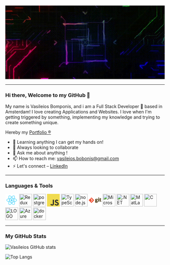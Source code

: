 ![ colorful Tech ](chain.gif) [](chain.gif)

---

### Hi there, Welcome to my GitHub 👋

My name is Vasileios Bomponis, and i am a Full Stack Developer 🚀 based in Amsterdam! I love creating Applications and Websites. I love when I'm getting triggered by something, implementing my knowledge and trying to create something unique.

Hereby my [Portfolio ®](https://vasileiosbomponis.netlify.app/)

- 🌱 Learning anything I can get my hands on!
- 👯 Always looking to collaborate
- 💬 Ask me about anything !
- 📫 How to reach me: vasileios.bobonis@gmail.com
- ⚡ Let's connect – [LinkedIn](https://www.linkedin.com/in/vasileios-bomponis-a20673121/)

---

### Languages & Tools

<p style='align:left'>
<img height='40' width='40' title='react.js' src='https://raw.githubusercontent.com/github/explore/80688e429a7d4ef2fca1e82350fe8e3517d3494d/topics/react/react.png'>
<img height='40' width='40' title='Redux' src='https://seeklogo.com/images/R/redux-logo-9CA6836C12-seeklogo.com.png'>
<img height='40' width='40' title='postgreSQL' src='https://user-images.githubusercontent.com/31222514/155521312-96e008ba-1d5e-409f-aaec-ca229ca275c6.jpeg'>
<img height='40' width='40' title='JavaScript'src='https://raw.githubusercontent.com/github/explore/80688e429a7d4ef2fca1e82350fe8e3517d3494d/topics/javascript/javascript.png'>
<img height='40' width='40' title='TypeScript' src='https://user-images.githubusercontent.com/31222514/149813300-65804694-d3ea-4e31-955d-dbc47229a82d.png'>
<img height='40' width='40' title='node.js' src='https://user-images.githubusercontent.com/31222514/149943049-95f0909a-9c2b-4fae-bd04-647d531dd10d.png'>
<img height='40' width='40' title='git' src='https://raw.githubusercontent.com/github/explore/80688e429a7d4ef2fca1e82350fe8e3517d3494d/topics/git/git.png'>
<img height='40' width='40' title= 'Microsoft SQL' src='https://toppng.com/uploads/preview/sql-server-logo-11536003918cqijfkbvn4.png'>
<img height='40' width='40' title= '.NET' src='https://upload.wikimedia.org/wikipedia/commons/thumb/e/ee/.NET_Core_Logo.svg/2048px-.NET_Core_Logo.svg.png'>
<img height='40' width='40' title= 'MatLab'src='https://upload.wikimedia.org/wikipedia/commons/thumb/2/21/Matlab_Logo.png/667px-Matlab_Logo.png'>
<img height='40' width='40' title= 'C'src='https://upload.wikimedia.org/wikipedia/commons/thumb/1/18/C_Programming_Language.svg/1200px-C_Programming_Language.svg.png'>
<img height='40' width='40' title= 'LOGO PLC'src='https://encrypted-tbn0.gstatic.com/images?q=tbn:ANd9GcTodqwRmrQ-fcXobczc7JKXV0IJAy2ihiVRAFtT8I9ggiKvSrxd_69TBibBLZuXYAqcryU&usqp=CAU'>
<img height='40' width='40' title='Azure Devops' src='https://pbs.twimg.com/profile_images/1145617831905681408/XNKktHjN_400x400.png'>
<img height='40' width='40' title='docker' src='https://encrypted-tbn0.gstatic.com/images?q=tbn:ANd9GcSbWXzlgCBf9vEPaa747Hjg72BCYQE_EbDpWckNPz7zfMw6qQN9x5w90N8BspIvtwjPl6U&usqp=CAU'>
</p>

---

### My GitHub Stats

![Vasileios GitHub stats](https://github-readme-stats.vercel.app/api?username=Vasileios1314&show_icons=true&theme=radical)

![Top Langs](https://github-readme-stats.vercel.app/api/top-langs/?username=Vasileios1314&layout=compact&show_icons=true&theme=radical)

